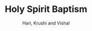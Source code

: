 ---
title: "Holy Spirit Baptism"
subtitle: ""
author: "Hari, Krushi and Vishal"
content: "A no agenda episode where we talk about various things which are based on current affairs and contemporary stuff."
description: "Baptism"
audioUrl: "episode.mp3"
audioType: "audio/mp3"
duration: "4119"
pubDate: "Tue, 27 Feb 2024 03:00:00 GMT"
season: "1"
episode: "4"
order: "1"
keywords: "tech,podcast,software,life,elonmusk,elon,musk,twitter,ethics,fraud,creditcard,credit,card,chargeback,movies,india,movie,indian,telugu,ginna,blackadam,shazam,superman,dc"
episodeType: "full"
restriction: ""
---